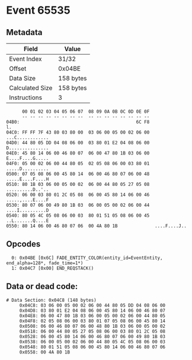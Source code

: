 # Event 65535

## Metadata

| Field           | Value     |
|-----------------|-----------|
| Event Index     | 31/32     |
| Offset          | 0x04BE    |
| Data Size       | 158 bytes |
| Calculated Size | 158 bytes |
| Instructions    | 3         |

```
      00 01 02 03 04 05 06 07  08 09 0A 0B 0C 0D 0E 0F
      -- -- -- -- -- -- -- --  -- -- -- -- -- -- -- --
04B0:                                            6C F8                l.
04C0: FF FF 7F 43 80 03 80 00  03 06 00 05 00 02 06 00  ...C............
04D0: 44 80 05 DD 04 08 06 00  03 80 01 E2 04 08 06 00  D...............
04E0: 45 80 14 06 00 46 80 07  06 00 47 80 1B 03 06 00  E....F....G.....
04F0: 05 00 02 06 00 44 80 05  02 05 08 06 00 03 80 01  .....D..........
0500: 07 05 08 06 00 45 80 14  06 00 46 80 07 06 00 48  .....E....F....H
0510: 80 1B 03 06 00 05 00 02  06 00 44 80 05 27 05 08  ..........D..'..
0520: 06 00 03 80 01 2C 05 08  06 00 45 80 14 06 00 46  .....,....E....F
0530: 80 07 06 00 49 80 1B 03  06 00 05 00 02 06 00 44  ....I..........D
0540: 80 05 4C 05 08 06 00 03  80 01 51 05 08 06 00 45  ..L.......Q....E
0550: 80 14 06 00 46 80 07 06  00 4A 80 1B              ....F....J..    
```

## Opcodes

```
  0: 0x04BE [0x6C] FADE_ENTITY_COLOR(entity_id=EventEntity, end_alpha=128*, fade_time=1*)
  1: 0x04C7 [0x00] END_REQSTACK()
```

## Data or dead code:

```
# Data Section: 0x04C8 (148 bytes)
     0x04C8: 03 06 00 05 00 02 06 00 44 80 05 DD 04 08 06 00
     0x04D8: 03 80 01 E2 04 08 06 00 45 80 14 06 00 46 80 07
     0x04E8: 06 00 47 80 1B 03 06 00 05 00 02 06 00 44 80 05
     0x04F8: 02 05 08 06 00 03 80 01 07 05 08 06 00 45 80 14
     0x0508: 06 00 46 80 07 06 00 48 80 1B 03 06 00 05 00 02
     0x0518: 06 00 44 80 05 27 05 08 06 00 03 80 01 2C 05 08
     0x0528: 06 00 45 80 14 06 00 46 80 07 06 00 49 80 1B 03
     0x0538: 06 00 05 00 02 06 00 44 80 05 4C 05 08 06 00 03
     0x0548: 80 01 51 05 08 06 00 45 80 14 06 00 46 80 07 06
     0x0558: 00 4A 80 1B
```